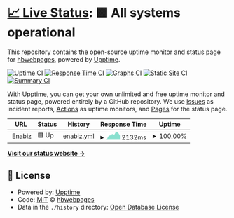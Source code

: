 # [📈 Live Status](https://hbwebpages.github.io/enabizuptime): <!--live status--> **🟩 All systems operational**

This repository contains the open-source uptime monitor and status page for [hbwebpages](https://hbwebpages.github.io/enabizuptime), powered by [Upptime](https://github.com/upptime/upptime).

[![Uptime CI](https://github.com/koj-co/upptime/workflows/Uptime%20CI/badge.svg)](https://github.com/koj-co/upptime/actions?query=workflow%3A%22Uptime+CI%22)
[![Response Time CI](https://github.com/koj-co/upptime/workflows/Response%20Time%20CI/badge.svg)](https://github.com/koj-co/upptime/actions?query=workflow%3A%22Response+Time+CI%22)
[![Graphs CI](https://github.com/koj-co/upptime/workflows/Graphs%20CI/badge.svg)](https://github.com/koj-co/upptime/actions?query=workflow%3A%22Graphs+CI%22)
[![Static Site CI](https://github.com/koj-co/upptime/workflows/Static%20Site%20CI/badge.svg)](https://github.com/koj-co/upptime/actions?query=workflow%3A%22Static+Site+CI%22)
[![Summary CI](https://github.com/koj-co/upptime/workflows/Summary%20CI/badge.svg)](https://github.com/koj-co/upptime/actions?query=workflow%3A%22Summary+CI%22)

With [Upptime](https://upptime.js.org), you can get your own unlimited and free uptime monitor and status page, powered entirely by a GitHub repository. We use [Issues](https://github.com/hbwebpages/enabizuptime/issues) as incident reports, [Actions](https://github.com/hbwebpages/enabizuptime/actions) as uptime monitors, and [Pages](https://hbwebpages.github.io/enabizuptime) for the status page.

<!--start: status pages-->
<!-- This summary is generated by Upptime (https://github.com/upptime/upptime) -->
<!-- Do not edit this manually, your changes will be overwritten -->
<!-- prettier-ignore -->
| URL | Status | History | Response Time | Uptime |
| --- | ------ | ------- | ------------- | ------ |
| <img alt="" src="https://favicons.githubusercontent.com/www.enabiz.gov.tr" height="13"> [Enabiz](https://www.enabiz.gov.tr) | 🟩 Up | [enabiz.yml](https://github.com/hbwebpages/enabizuptime/commits/HEAD/history/enabiz.yml) | <details><summary><img alt="Response time graph" src="./graphs/enabiz/response-time-week.png" height="20"> 2132ms</summary><br><a href="https://hbwebpages.github.io/enabizuptime/history/enabiz"><img alt="Response time 1849" src="https://img.shields.io/endpoint?url=https%3A%2F%2Fraw.githubusercontent.com%2Fhbwebpages%2Fenabizuptime%2FHEAD%2Fapi%2Fenabiz%2Fresponse-time.json"></a><br><a href="https://hbwebpages.github.io/enabizuptime/history/enabiz"><img alt="24-hour response time 1567" src="https://img.shields.io/endpoint?url=https%3A%2F%2Fraw.githubusercontent.com%2Fhbwebpages%2Fenabizuptime%2FHEAD%2Fapi%2Fenabiz%2Fresponse-time-day.json"></a><br><a href="https://hbwebpages.github.io/enabizuptime/history/enabiz"><img alt="7-day response time 2132" src="https://img.shields.io/endpoint?url=https%3A%2F%2Fraw.githubusercontent.com%2Fhbwebpages%2Fenabizuptime%2FHEAD%2Fapi%2Fenabiz%2Fresponse-time-week.json"></a><br><a href="https://hbwebpages.github.io/enabizuptime/history/enabiz"><img alt="30-day response time 1807" src="https://img.shields.io/endpoint?url=https%3A%2F%2Fraw.githubusercontent.com%2Fhbwebpages%2Fenabizuptime%2FHEAD%2Fapi%2Fenabiz%2Fresponse-time-month.json"></a><br><a href="https://hbwebpages.github.io/enabizuptime/history/enabiz"><img alt="1-year response time 1849" src="https://img.shields.io/endpoint?url=https%3A%2F%2Fraw.githubusercontent.com%2Fhbwebpages%2Fenabizuptime%2FHEAD%2Fapi%2Fenabiz%2Fresponse-time-year.json"></a></details> | <details><summary><a href="https://hbwebpages.github.io/enabizuptime/history/enabiz">100.00%</a></summary><a href="https://hbwebpages.github.io/enabizuptime/history/enabiz"><img alt="All-time uptime 99.90%" src="https://img.shields.io/endpoint?url=https%3A%2F%2Fraw.githubusercontent.com%2Fhbwebpages%2Fenabizuptime%2FHEAD%2Fapi%2Fenabiz%2Fuptime.json"></a><br><a href="https://hbwebpages.github.io/enabizuptime/history/enabiz"><img alt="24-hour uptime 100.00%" src="https://img.shields.io/endpoint?url=https%3A%2F%2Fraw.githubusercontent.com%2Fhbwebpages%2Fenabizuptime%2FHEAD%2Fapi%2Fenabiz%2Fuptime-day.json"></a><br><a href="https://hbwebpages.github.io/enabizuptime/history/enabiz"><img alt="7-day uptime 100.00%" src="https://img.shields.io/endpoint?url=https%3A%2F%2Fraw.githubusercontent.com%2Fhbwebpages%2Fenabizuptime%2FHEAD%2Fapi%2Fenabiz%2Fuptime-week.json"></a><br><a href="https://hbwebpages.github.io/enabizuptime/history/enabiz"><img alt="30-day uptime 99.92%" src="https://img.shields.io/endpoint?url=https%3A%2F%2Fraw.githubusercontent.com%2Fhbwebpages%2Fenabizuptime%2FHEAD%2Fapi%2Fenabiz%2Fuptime-month.json"></a><br><a href="https://hbwebpages.github.io/enabizuptime/history/enabiz"><img alt="1-year uptime 99.90%" src="https://img.shields.io/endpoint?url=https%3A%2F%2Fraw.githubusercontent.com%2Fhbwebpages%2Fenabizuptime%2FHEAD%2Fapi%2Fenabiz%2Fuptime-year.json"></a></details>

<!--end: status pages-->

[**Visit our status website →**](https://hbwebpages.github.io/enabizuptime)

## 📄 License

- Powered by: [Upptime](https://github.com/upptime/upptime)
- Code: [MIT](./LICENSE) © [hbwebpages](https://hbwebpages.github.io/enabizuptime)
- Data in the `./history` directory: [Open Database License](https://opendatacommons.org/licenses/odbl/1-0/)
